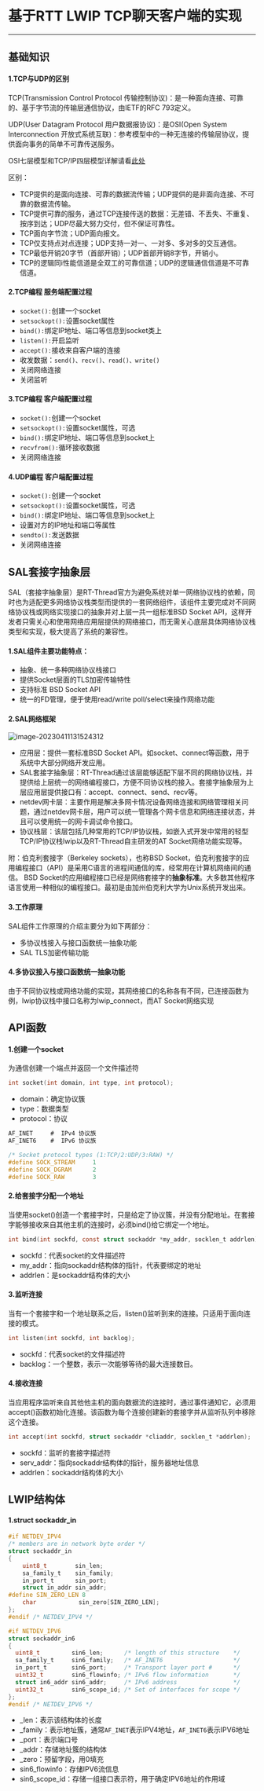 # 基于RTT LWIP TCP聊天客户端的实现

---

## 基础知识

#### 1.TCP与UDP的区别

TCP(Transmission Control Protocol 传输控制协议)：是一种面向连接、可靠的、基于字节流的传输层通信协议，由IETF的RFC 793定义。

UDP(User Datagram Protocol 用户数据报协议)：是OSI(Open System Interconnection 开放式系统互联)：参考模型中的一种无连接的传输层协议，提供面向事务的简单不可靠传送服务。

OSI七层模型和TCP/IP四层模型详解请看[此处](https://kurisaw.github.io/p/%E7%BD%91%E7%BB%9C%E7%BC%96%E7%A8%8Bosi%E4%B8%83%E5%B1%82%E6%A8%A1%E5%9E%8Btcpip%E5%9B%9B%E5%B1%82%E6%A8%A1%E5%9E%8B/)

区别：

* TCP提供的是面向连接、可靠的数据流传输；UDP提供的是非面向连接、不可靠的数据流传输。
* TCP提供可靠的服务，通过TCP连接传送的数据：无差错、不丢失、不重复、按序到达；UDP尽最大努力交付，但不保证可靠性。
* TCP面向字节流；UDP面向报文。
* TCP仅支持点对点连接；UDP支持一对一、一对多、多对多的交互通信。
* TCP最低开销20字节（首部开销）；UDP首部开销8字节，开销小。
* TCP的逻辑同i性能信道是全双工的可靠信道；UDP的逻辑通信信道是不可靠信道。

#### 2.TCP编程 服务端配置过程

* `socket():`创建一个socket
* `setsockopt():`设置socket属性
* `bind():`绑定IP地址、端口等信息到socket类上
* `listen():`开启监听
* `accept():`接收来自客户端的连接
* 收发数据：`send()、recv()、read()、write()`
* 关闭网络连接
* 关闭监听

#### 3.TCP编程 客户端配置过程

* `socket():`创建一个socket
* `setsockopt():`设置socket属性，可选
* `bind():`绑定IP地址、端口等信息到socket上
* `recvfrom():`循环接收数据
* 关闭网络连接

#### 4.UDP编程 客户端配置过程

* `socket():`创建一个socket
* `setsockopt():`设置socket属性，可选
* `bind():`绑定IP地址、端口等信息到socket上
* 设置对方的IP地址和端口等属性
* `sendto():`发送数据
* 关闭网络连接

## SAL套接字抽象层

SAL（套接字抽象层）是RT-Thread官方为避免系统对单一网络协议栈的依赖，同时也为适配更多网络协议栈类型而提供的一套网络组件，该组件主要完成对不同网络协议栈或网络实现接口的抽象并对上层一共一组标准BSD Socket API，这样开发者只需关心和使用网络应用层提供的网络接口，而无需关心底层具体网络协议栈类型和实现，极大提高了系统的兼容性。

#### 1.SAL组件主要功能特点：

* 抽象、统一多种网络协议栈接口
* 提供Socket层面的TLS加密传输特性
* 支持标准 BSD Socket API
* 统一的FD管理，便于使用read/write poll/select来操作网络功能

#### 2.SAL网络框架

![image-20230411131524312](https://raw.githubusercontent.com/kurisaW/picbed/main/img2023/202304111315461.png)

* 应用层：提供一套标准BSD Socket API。如socket、connect等函数，用于系统中大部分网络开发应用。
* SAL套接字抽象层：RT-Thread通过该层能够适配下层不同的网络协议栈，并提供给上层统一的网络编程接口，方便不同协议栈的接入。套接字抽象层为上层应用层提供接口有：accept、connect、send、recv等。
* netdev网卡层：主要作用是解决多网卡情况设备网络连接和网络管理相关问题，通过netdev网卡层，用户可以统一管理各个网卡信息和网络连接状态，并且可以使用统一的网卡调试命令接口。
* 协议栈层：该层包括几种常用的TCP/IP协议栈，如嵌入式开发中常用的轻型TCP/IP协议栈lwip以及RT-Thread自主研发的AT Socket网络功能实现等。

附：伯克利套接字（Berkeley sockets），也称BSD Socket，伯克利套接字的应用编程接口（API）是采用C语言的进程间通信的库，经常用在计算机网络间的通信。 BSD Socket的应用编程接口已经是网络套接字的**抽象标准**。大多数其他程序语言使用一种相似的编程接口。最初是由加州伯克利大学为Unix系统开发出来。

#### 3.工作原理

SAL组件工作原理的介绍主要分为如下两部分：

* 多协议栈接入与接口函数统一抽象功能
* SAL TLS加密传输功能

#### 4.多协议接入与接口函数统一抽象功能

由于不同协议栈或网络功能的实现，其网络接口的名称各有不同，已连接函数为例，lwip协议栈中接口名称为lwip_connect，而AT Socket网络实现

## API函数

#### 1.创建一个socket

为通信创建一个端点并返回一个文件描述符

```c
int socket(int domain, int type, int protocol);
```

* domain：确定协议簇
* type：数据类型
* protocol：协议

```c
AF_INET		#  IPv4 协议族
AF_INET6	#  IPv6 协议族
```

```c
/* Socket protocol types (1:TCP/2:UDP/3:RAW) */
#define SOCK_STREAM     1
#define SOCK_DGRAM      2
#define SOCK_RAW        3
```

#### 2.给套接字分配一个地址

当使用socket()创造一个套接字时，只是给定了协议簇，并没有分配地址。在套接字能够接收来自其他主机的连接时，必须bind()给它绑定一个地址。

```c
int bind(int sockfd, const struct sockaddr *my_addr, socklen_t addrlen);
```

* sockfd：代表socket的文件描述符
* my_addr：指向sockaddr结构体的指针，代表要绑定的地址
* addrlen：是sockaddr结构体的大小

#### 3.监听连接

当有一个套接字和一个地址联系之后，listen()监听到来的连接。只适用于面向连接的模式。

```c
int listen(int sockfd, int backlog);
```

* sockfd：代表socket的文件描述符
* backlog：一个整数，表示一次能够等待的最大连接数目。

#### 4.接收连接

当应用程序监听来自其他他主机的面向数据流的连接时，通过事件通知它，必须用accept()函数初始化连接。该函数为每个连接创建新的套接字并从监听队列中移除这个连接。

```c
int accept(int sockfd, struct sockaddr *cliaddr, socklen_t *addrlen);
```

* sockfd：监听的套接字描述符
* serv_addr：指向sockaddr结构体的指针，服务器地址信息
* addrlen：sockaddr结构体的大小

## LWIP结构体

#### 1.struct sockaddr_in

```c
#if NETDEV_IPV4
/* members are in network byte order */
struct sockaddr_in
{
    uint8_t        sin_len;
    sa_family_t    sin_family;
    in_port_t      sin_port;
    struct in_addr sin_addr;
#define SIN_ZERO_LEN 8
    char            sin_zero[SIN_ZERO_LEN];
};
#endif /* NETDEV_IPV4 */

#if NETDEV_IPV6
struct sockaddr_in6
{
  uint8_t         sin6_len;      /* length of this structure    */
  sa_family_t     sin6_family;   /* AF_INET6                    */
  in_port_t       sin6_port;     /* Transport layer port #      */
  uint32_t        sin6_flowinfo; /* IPv6 flow information       */
  struct in6_addr sin6_addr;     /* IPv6 address                */
  uint32_t        sin6_scope_id; /* Set of interfaces for scope */
};
#endif /* NETDEV_IPV6 */
```

* _len：表示该结构体的长度
* _family：表示地址簇，通常`AF_INET`表示IPV4地址，`AF_INET6`表示IPV6地址
* _port：表示端口号
* _addr：存储地址簇的结构体
* _zero：预留字段，用0填充
* sin6_flowinfo：存储IPV6流信息
* sin6_scope_id：存储一组接口表示符，用于确定IPV6地址的作用域
